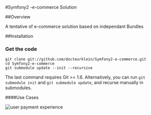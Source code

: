 #Symfony2 -e-commerce Solution


##Overview

A tentative of e-commerce solution based on independant Bundles



##Installation

### Get the code

    git clone git://github.com/docteurklein/Symfony2-e-commerce.git
    cd Symfony2-e-commerce
    git submodule update --init --recursive

The last command requires Git >= 1.6. Alternatively, you can run `git submodule init` and `git submodule update`, and recurse manually in submodules.



####Use Cases


![user payment experience](http://ks358168.kimsufi.com/user_payment_experience.png)

